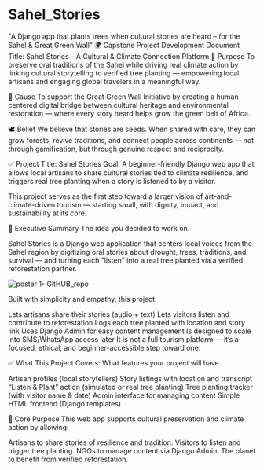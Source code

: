 # Sahel_Stories
"A Django app that plants trees when cultural stories are heard – for the Sahel &amp; Great Green Wall"
🌍 Capstone Project Development Document
Title: Sahel Stories – A Cultural & Climate Connection Platform
🧭 Purpose
To preserve oral traditions of the Sahel while driving real climate action by linking cultural storytelling to verified tree planting — empowering local artisans and engaging global travelers in a meaningful way.

🌱 Cause
To support the Great Green Wall Initiative by creating a human-centered digital bridge between cultural heritage and environmental restoration — where every story heard helps grow the green belt of Africa.

🕊️ Belief
We believe that stories are seeds. When shared with care, they can grow forests, revive traditions, and connect people across continents — not through gamification, but through genuine respect and reciprocity.

✅ Project Title: Sahel Stories
Goal:
A beginner-friendly Django web app that allows local artisans to share cultural stories tied to climate resilience, and triggers real tree planting when a story is listened to by a visitor.

This project serves as the first step toward a larger vision of art-and-climate-driven tourism — starting small, with dignity, impact, and sustainability at its core.

🎯 Executive Summary
The idea you decided to work on.

Sahel Stories is a Django web application that centers local voices from the Sahel region by digitizing oral stories about drought, trees, traditions, and survival — and turning each "listen" into a real tree planted via a verified reforestation partner.

![poster 1- GitHUB_repo](https://github.com/user-attachments/assets/5b7bc2ec-722d-4071-ab17-49a18d692c13)

Built with simplicity and empathy, this project:

Lets artisans share their stories (audio + text)
Lets visitors listen and contribute to reforestation
Logs each tree planted with location and story link
Uses Django Admin for easy content management
Is designed to scale into SMS/WhatsApp access later
It is not a full tourism platform — it’s a focused, ethical, and beginner-accessible step toward one.

✅ What This Project Covers:
What features your project will have.

Artisan profiles (local storytellers)
Story listings with location and transcript
“Listen & Plant” action (simulated or real tree planting)
Tree planting tracker (with visitor name & date)
Admin interface for managing content
Simple HTML frontend (Django templates)


🎯 Core Purpose
This web app supports cultural preservation and climate action by allowing:

Artisans to share stories of resilience and tradition.
Visitors to listen and trigger tree planting.
NGOs to manage content via Django Admin.
The planet to benefit from verified reforestation.

